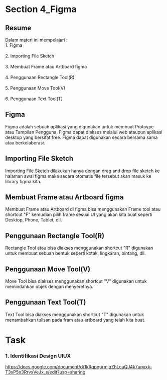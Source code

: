 # Section 4_Figma
## Resume

Dalam materi ini mempelajari :
	<br>1. Figma</br>
	<br>2. Importing File Sketch</br>
	<br>3. Membuat Frame atau Artboard figma</br>
	<br>4. Penggunaan Rectangle Tool(R)</br>
	<br>5. Penggunaan Move Tool(V)</br>
    <br>6. Penggunaan Text Tool(T)</br>
	
<h2>Figma</h2>
	Figma adalah sebuah aplikasi yang digunakan untuk membuat Protoype atau Tampilan Pengguna, Figma dapat diakses melalui web ataupun aplikasi desktop yang bersifat free. Figma dapat digunakan secara bersama sama atau berkolaborasi.

<h2>Importing File Sketch</h2>
	Importing File Sketch dilakukan hanya dengan drag and drop file sketch ke halaman awal figma maka secara otomatis file tersebut akan masuk ke library figma kita.
	
<h2>Membuat Frame atau Artboard figma</h2>
	Membuat Frame atau Artboard di figma bisa menggunakan Frame tool atau shortcut "F" kemudian pilih frame sesuai UI yang akan kita buat seperti Desktop, Phone, Tablet, dll. 

<h2>Penggunaan Rectangle Tool(R)</h2>
    Rectangle Tool atau bisa diakses menggunakan shortcut "R" digunakan untuk membuat sebuah bentuk seperti kotak, lingkaran, bintang, dll. 

<h2>Penggunaan Move Tool(V)</h2>
    Move Tool bisa diakses menggunakan shortcut "V" digunakan untuk memindahkan objek dengan menyeretnya.

<h2>Penggunaan Text Tool(T)</h2>
    Text Tool bisa diakses menggunakan shortcut "T" digunakan untuk menambahkan tulisan pada fram atau artboard yang telah kita buat.

# Task
### 1. Identifikasi Design UIUX
https://docs.google.com/document/d/1kRqpqurmjqZhLcaQJ4k7upxxk-T3xP5n3RrvxVeJx_s/edit?usp=sharing

